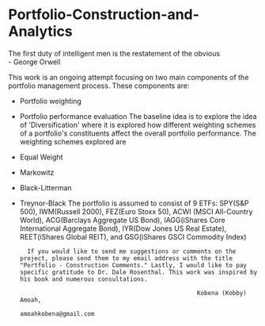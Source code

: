 # Portfolio-Construction-and-Analytics
The first duty of intelligent men is the restatement of the obvious         
                                                        - George Orwell
                                                        
This work is an ongoing attempt focusing on two main components of the portfolio management process. These components are:
- Portfolio weighting
- Portfolio performance evaluation
The baseline idea is to explore the idea of 'Diversification' where it is explored how different weighting schemes of a portfolio's constituents affect the overall portfolio performance. The weighting schemes explored are
- Equal Weight
- Markowitz
- Black-Litterman
- Treynor-Black
The portfolio is assumed to consist of 9 ETFs: SPY(S&P 500), IWM(Russell 2000), FEZ(Euro Stoxx 50), ACWI (MSCI All-Country World), ACG(Barclays Aggregate US Bond), IAGG(iShares Core  International Aggregate Bond), IYR(Dow Jones US Real Estate), REET(iShares Global REIT), and GSG(iShares GSCI Commodity Index)
        
        If you would like to send me suggestions or comments on the project, please send them to my email address with the title "Portfolio - Construction Comments." Lastly, I would like to pay specific gratitude to Dr. Dale Rosenthal. This work was inspired by his book and numerous consultations.

                                                        Kobena (Kobby) Amoah,
                                                        amoahkobena@gmail.com

